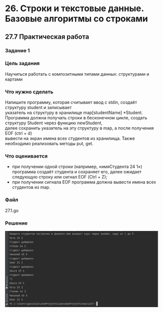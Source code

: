 # 26. Строки и текстовые данные. Базовые алгоритмы со строками
## 27.7 Практическая работа
### Задание 1
### Цель задания
Научиться работать с композитными типами данных: структурами и картами

### Что нужно сделать
Напишите программу, которая считывает ввод с stdin, создаёт структуру student и записывает  
указатель на структуру в хранилище map[studentName] *Student.  
Программа должна получать строки в бесконечном цикле, создать структуру Student через функцию newStudent,  
далее сохранить указатель на эту структуру в map, а после получения EOF (ctrl + d)  
вывести на экран имена всех студентов из хранилища. Также необходимо реализовать методы put, get.

### Что оценивается
* при получении одной строки (например, «имяСтудента 24 1») программа создаёт студента и сохраняет его, далее ожидает следующую строку или сигнал EOF (Сtrl + Z);
* при получении сигнала EOF программа должна вывести имена всех студентов из map.
### Файл
27.1.go
### Решение
![img.png](img.png)